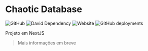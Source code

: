# Chaotic Database

![GitHub](https://img.shields.io/github/license/MKIsHereOficial/ChaoticDB?color=%23206&style=for-the-badge)
![David Dependency](https://img.shields.io/david/MKIsHereOficial/ChaoticDB?style=for-the-badge)
![Website](https://img.shields.io/website?down_color=%23124&down_message=offline&style=for-the-badge&up_color=%23294&up_message=online&url=https%3A%2F%2Fchaoticdb.mkishereoficial.repl.co%2F)
![GitHub deployments](https://img.shields.io/github/deployments/MKIsHereOficial/ChaoticDB/production?label=vercel&logo=vercel&style=for-the-badge)

Projeto em NextJS

> Mais informações em breve
